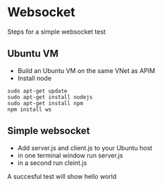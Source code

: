 # Websocket
Steps for a simple websocket test 
<!--- insert websocket doc page --> 

## Ubuntu VM
- Build an Ubuntu VM on the same VNet as APIM
- Install node 

```
sudo apt-get update
sudo apt-get install nodejs
sudo apt-get install npm
npm install ws
```

## Simple websocket 
- Add server.js and client.js to your Ubuntu host
- in one terminal window run server.js
- in a second run cleint.js 

A succesful test will show hello world 
